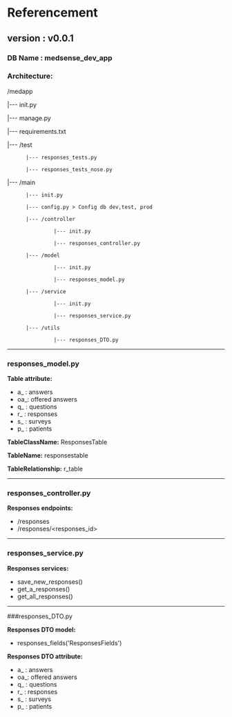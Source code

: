 # Referencement

## version : v0.0.1

### DB Name : medsense_dev_app

### Architecture:

 /medapp

   |--- init.py

   |--- manage.py

   |--- requirements.txt

   |--- /test

          |--- responses_tests.py

          |--- responses_tests_nose.py

   |--- /main

          |--- init.py

          |--- config.py > Config db dev,test, prod

          |--- /controller

                   |--- init.py

                   |--- responses_controller.py

          |--- /model  

                   |--- init.py

                   |--- responses_model.py    

          |--- /service

                   |--- init.py

                   |--- responses_service.py

          |--- /utils

                   |--- responses_DTO.py


----------------------------------------

### responses_model.py

**Table attribute:**
- a_ : answers
- oa_: offered answers
- q_ : questions
- r_ : responses
- s_ : surveys
- p_ : patients

**TableClassName:** ResponsesTable

**TableName:** responsestable

**TableRelationship:** r_table


----------------------------------------

### responses_controller.py

**Responses endpoints:**
- /responses
- /responses/<responses_id>

----------------------------------------

### responses_service.py

**Responses services:**
- save_new_responses()
- get_a_responses()
- get_all_responses()


----------------------------------------

###responses_DTO.py

**Responses DTO model:**
- responses_fields('ResponsesFields')

**Responses DTO attribute:**
- a_ : answers
- oa_: offered answers
- q_ : questions
- r_ : responses
- s_ : surveys
- p_ : patients
